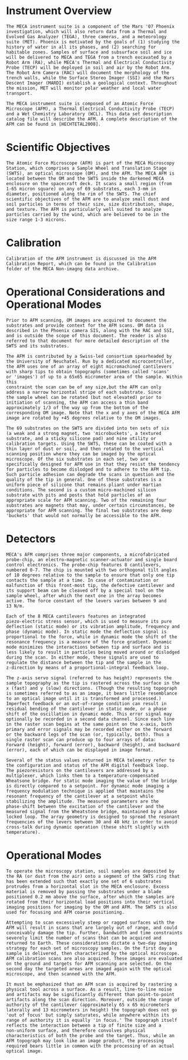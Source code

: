 
 
 
  Instrument Overview
  ===================
 
    The MECA instrument suite is a component of the Mars '07 Phoenix
    investigation, which will also return data from a Thermal and
    Evolved Gas Analyzer (TEGA), three cameras, and a meteorology
    suite (MET). Phoenix is motivated by the goals of (1) studying the
    history of water in all its phases, and (2) searching for
    habitable zones. Samples of surface and subsurface soil and ice
    will be delivered to MECA and TEGA from a trench excavated by a
    Robot Arm (RA), while MECA's Thermal and Electrical Conductivity
    Probe (TECP) will be deployed in soil and air by the Robot Arm.
    The Robot Arm Camera (RAC) will document the morphology of the
    trench walls, while the Surface Stereo Imager (SSI) and the Mars
    Descent Imager (MARDI) establish a geological context. Throughout
    the mission, MET will monitor polar weather and local water
    transport.
 
    The MECA instrument suite is composed of an Atomic Force
    Microscope (AFM), a Thermal Electrical Conductivity Probe (TECP)
    and a Wet Chemistry Laboratory (WCL). This data set description
    catalog file will describe the AFM. A complete description of the
    AFM can be found in [HECHTETAL2008].
 
 
  Scientific Objectives
  =====================
    The Atomic Force Microscope (AFM) is part of the MECA Microscopy
    Station, which comprises a Sample Wheel and Translation Stage
    (SWTS), an optical microscope (OM), and the AFM. The MECA AFM is
    located between the OM and the SWTS inside the darkened MECA
    enclosure on the spacecraft deck. It scans a small region (from
    1-65 micron square) on any of 69 substrates, each 3-mm in
    diameter, positioned along the rim of the SWTS. The chief
    scientific objectives of the AFM are to analyze small dust and
    soil particles in terms of their size, size distribution, shape,
    and texture. The AFM is particularly well suited to analyze
    particles carried by the wind, which are believed to be in the
    size range 1-3 microns.
 
 
  Calibration
  ===========
    Calibration of the AFM instrument is discussed in the AFM
    Calibration Report, which can be found in the Calibration
    folder of the MECA Non-imagng data archive.
 
 
  Operational Considerations and Operational Modes
  ================================================
    Prior to AFM scanning, OM images are acquired to document the
    substrates and provide context for the AFM scans. OM data is
    described in the Phoenix camera SIS, along with the RAC and SSI,
    and is outside the scope of this document. The reader is also
    referred to that document for more detailed description of the
    SWTS and its substrates.
 
    The AFM is contributed by a Swiss-led consortium spearheaded by
    the University of Neuchatel. Run by a dedicated microcontroller,
    the AFM uses one of an array of eight micromachined cantilevers
    with sharp tips to obtain topographs (sometimes called 'scans'
    or 'images') of up to a 65x65 micrometer area of the sample. Within this
    constraint the scan can be of any size,but the AFM can only
    address a narrow horizontal stripe of each substrate. Since
    the sample wheel can be rotated (but not elevated) prior to
    initiation of scanning, the AFM can access a thin band
    approximately 1/3 of the way up from the bottom of the
    corresponding OM image. Note that the x and y axes of the MECA AFM
    image are rotated by +45 degrees relative to the OM images.
 
    The 69 substrates on the SWTS are divided into ten sets of six
    (a weak and a strong magnet, two 'microbuckets', a textured
    substrate, and a sticky silicone pad) and nine utility or
    calibration targets. Using the SWTS, these can be coated with a
    thin layer of dust or soil, and then rotated to the vertical
    scanning position where they can be imaged by the optical
    microscope. Of the six substrates in each set, two are
    specifically designed for AFM use in that they resist the tendency
    for particles to become dislodged and to adhere to the AFM tip.
    Such particle adhesion can degrade the scans in question and the
    quality of the tip in general. One of these substrates is a
    uniform piece of silicone that remains pliant under martian
    conditions. The second is a custom micro-machined silicon
    substrate with pits and posts that hold particles of an
    appropriate scale for AFM scanning. Two of the remaining four
    substrates are magnets that may, under certain circumstances, be
    appropriate for AFM scanning. The final two substrates are deep
    'buckets' that would not normally be accessible to the AFM.
 
  Detectors
  =========
    MECA's AFM comprises three major components, a microfabricated
    probe-chip, an electro-magnetic scanner-actuator and single board
    control electronics. The probe-chip features 8 cantilevers,
    numbered 0-7. The chip is mounted with two orthogonal tilt angles
    of 10 degrees relative to the sample to ensure that only one tip
    contacts the sample at a time. In case of contamination or
    malfunction of this front-most tip, the defective cantilever and
    its support beam can be cleaved off by a special tool on the
    sample wheel, after which the next one in the array becomes
    active. The force constant of the levers varies between 9 and
    13 N/m.
 
    Each of the 8 MECA cantilevers features an integrated
    piezo-electric stress sensor, which is used to measure its pure
    deflection (static mode) or its vibration amplitude, frequency and
    phase (dynamic mode). In static mode the deflection signal is
    proportional to the force, while in dynamic mode the shift of the
    resonance frequency is a measure of the force gradient. Dynamic
    mode minimizes the interactions between tip and surface and is
    less likely to result in particles being moved around or dislodged
    during the scan. In either mode, these signals are used to
    regulate the distance between the tip and the sample in the
    z-direction by means of a proportional-integral feedback loop.
 
    The z-axis servo signal (referred to has height) represents the
    sample topography as the tip is rastered across the surface in the
    x (fast) and y (slow) directions. (Though the resulting topograph
    is sometimes referred to as an image, it bears little resemblance
    to an optical image until it is transformed and processed.)
    Imperfect feedback or an out-of-range condition can result in
    residual bending of the cantilever in static mode, or a phase
    shift of the oscillation in dynamic mode. This error signal may
    optionally be recorded in a second data channel. Since each line
    in the raster scan begins at the same point on the x-axis, both
    primary and error signals may be recorded either on the forward
    or the backward legs of the scan (or, typically, both). Thus a
    single raster scan can produce up to four arrays of data:
    Forward (height), forward (error), backward (height), and backward
    (error), each of which can be displayed in image format.
 
    Several of the status values returned in MECA telemetry refer to
    the configuration and status of the AFM digital feedback loop.
    The piezoresistors on the cantilevers are addressed by a
    multiplexer, which links them to a temperature-compensated
    Wheatsone bridge. For static mode imaging the value of the bridge
    is directly compared to a setpoint. For dynamic mode imaging a
    frequency modulation technique is applied that maintains the
    resonant frequency of the cantilever at a setpoint while
    stabilizing the amplitude. The measured parameters are the
    phase-shift between the excitation of the cantilever and the
    measured signal from the Wheatstone bridge, maintained by a phase
    locked loop. The array geometry is designed to spread the resonant
    frequencies of the levers between 30 and 40 kHz in order to avoid
    cross-talk during dynamic operation (these shift slightly with
    temperature).
 
  Operational Modes
  =================
    To operate the microscopy station, soil samples are deposited by
    the RA (or dust from the air) onto a segment of the SWTS ring that
    has been extended such that exactly one set of 6 substrates
    protrudes from a horizontal slot in the MECA enclosure. Excess
    material is removed by passing the substrates under a blade
    positioned 0.2 mm above the surface, after which the samples are
    rotated from their horizontal load positions into their vertical
    imaging positions for imaging by the OM and AFM. The SWTS is also
    used for focusing and AFM coarse positioning.
 
    Attempting to scan excessively steep or ragged surfaces with the
    AFM will result in scans that are largely out of range, and could
    conceivably damage the tip. Further, bandwidth and time constraints
    severely limit the number of scans that can be acquired and
    returned to Earth. These considerations dictate a two-day imaging
    strategy for each set of microscopy samples. On the first day a
    sample is delivered, then characterized by the optical microscope.
    AFM calibration scans are also acquired. These images are evaluated
    on the ground and targets for AFM scanning are selected. On the
    second day the targeted areas are imaged again with the optical
    microscope, and then scanned with the AFM.
 
    It must be emphasized that an AFM scan is acquired by rastering a
    physical tool across a surface. As a result, line-to-line noise
    and artifacts may be significantly different than point-to-point
    artifacts along the scan direction. Moreover, outside the range of
    authority of the cantilever (approximately 65 x 65 micrometers
    laterally and 13 micrometers in height) the topograph does not go
    'out of focus' but simply saturates, while anywhere within its
    range of authority it is equally 'in focus.' The topograph itself
    reflects the interaction between a tip of finite size and a
    non-uniform surface, and therefore convolves physical
    characteristics of both the probe and the target. Thus, while an
    AFM topograph may look like an image product, the processing
    required bears little in common with the processing of an actual
    optical image.

        